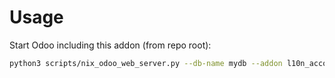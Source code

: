 # Usage

Start Odoo including this addon (from repo root):

```bash
python3 scripts/nix_odoo_web_server.py --db-name mydb --addon l10n_account_edi_ubl_cii_tests
```
